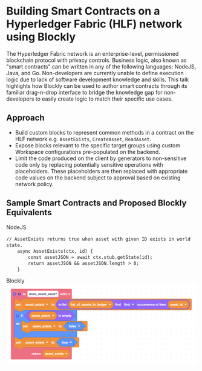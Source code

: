 # Building Smart Contracts on a Hyperledger Fabric (HLF) network using Blockly

The Hyperledger Fabric network is an enterprise-level, permissioned blockchain protocol with privacy controls. Business logic, also known as "smart contracts" can be written in any of the following languages: NodeJS, Java, and Go. Non-developers are currently unable to define execution logic due to lack of software development knowledge and skills. This talk highlights how Blockly can be used to author smart contracts through its familiar drag-n-drop interface to bridge the knowledge gap for non-developers to easily create logic to match their specific use cases.

## Approach

* Build custom blocks to represent common methods in a contract on the HLF network e.g. `AssetExists`, `CreateAsset`, `ReadAsset`.
* Expose blocks relevant to the specific target groups using custom Workspace configurations pre-populated on the backend.
* Limit the code produced on the client by generators to non-sensitive code only by replacing potentially sensitive operations with placeholders. These placeholders are then replaced with appropriate code values on the backend subject to approval based on existing network policy.


## Sample Smart Contracts and Proposed Blockly Equivalents

NodeJS
```
// AssetExists returns true when asset with given ID exists in world state.
    async AssetExists(ctx, id) {
        const assetJSON = await ctx.stub.getState(id);
        return assetJSON && assetJSON.length > 0;
    }
``` 

Blockly
![AssetExists Function in Blockly](./assets/asset_exists.png)